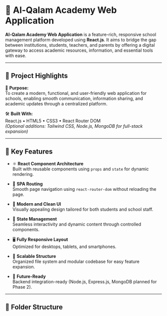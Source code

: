 # 🏫 Al-Qalam Academy Web Application

**Al-Qalam Academy Web Application** is a feature-rich, responsive school management platform developed using **React.js**. It aims to bridge the gap between institutions, students, teachers, and parents by offering a digital gateway to access academic resources, information, and essential tools with ease.

---

## 🌟 Project Highlights

🎯 **Purpose:**  
To create a modern, functional, and user-friendly web application for schools, enabling smooth communication, information sharing, and academic updates through a centralized platform.

🛠 **Built With:**  
React.js • HTML5 • CSS3 • React Router DOM  
*(Optional additions: Tailwind CSS, Node.js, MongoDB for full-stack expansion)*

---

## 🚀 Key Features

- ⚛️ **React Component Architecture**  
  Built with reusable components using `props` and `state` for dynamic rendering.

- 🧭 **SPA Routing**  
  Smooth page navigation using `react-router-dom` without reloading the page.

- 🎨 **Modern and Clean UI**  
  Visually appealing design tailored for both students and school staff.

- 🔄 **State Management**  
  Seamless interactivity and dynamic content through controlled components.

- 🖥️ **Fully Responsive Layout**  
  Optimized for desktops, tablets, and smartphones.

- 🧠 **Scalable Structure**  
  Organized file system and modular codebase for easy feature expansion.

- 🔧 **Future-Ready**  
  Backend integration-ready (Node.js, Express.js, MongoDB planned for Phase 2).

---

## 📂 Folder Structure

